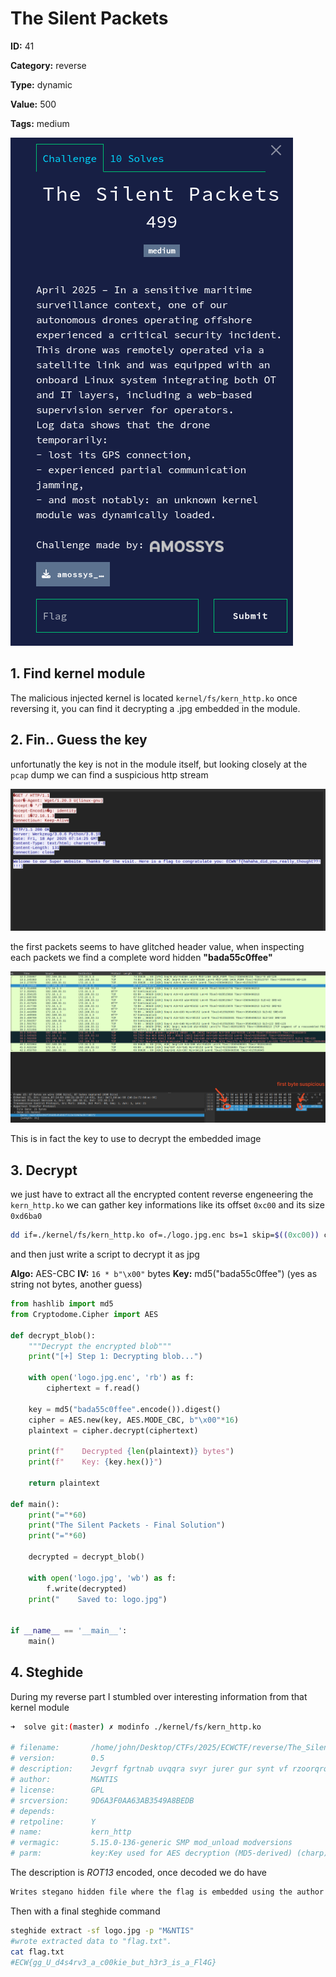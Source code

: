 # The Silent Packets

**ID:** 41

**Category:** reverse

**Type:** dynamic

**Value:** 500

**Tags:** medium

![intro](./img/intro.png)

## 1. Find kernel module

The malicious injected kernel is located `kernel/fs/kern_http.ko`
once reversing it, you can find it decrypting a .jpg embedded in the module.

## 2. Fin.. Guess the key 

unfortunatly the key is not in the module itself, but looking closely at the `pcap` dump we can find a suspicious http stream 

![sushttp](./img/sushttp.png)

the first packets seems to have glitched header value, when inspecting each packets we find a complete word hidden **"bada55c0ffee"** 

![sus](./img/bytesus.png)

This is in fact the key to use to decrypt the embedded image

## 3. Decrypt

we just have to extract all the encrypted content reverse engeneering the `kern_http.ko` we can gather key informations like its offset `0xc00` and its size `0xd6ba0`

```bash
dd if=./kernel/fs/kern_http.ko of=./logo.jpg.enc bs=1 skip=$((0xc00)) count=$((0xd6ba0))
```

and then just write a script to decrypt it as jpg


**Algo:** AES-CBC
**IV:** `16 * b"\x00"` bytes
**Key:** md5("bada55c0ffee") (yes as string not bytes, another guess)

```python
from hashlib import md5
from Cryptodome.Cipher import AES

def decrypt_blob():
    """Decrypt the encrypted blob"""
    print("[+] Step 1: Decrypting blob...")

    with open('logo.jpg.enc', 'rb') as f:
        ciphertext = f.read()

    key = md5("bada55c0ffee".encode()).digest()
    cipher = AES.new(key, AES.MODE_CBC, b"\x00"*16)
    plaintext = cipher.decrypt(ciphertext)

    print(f"    Decrypted {len(plaintext)} bytes")
    print(f"    Key: {key.hex()}")

    return plaintext

def main():
    print("="*60)
    print("The Silent Packets - Final Solution")
    print("="*60)

    decrypted = decrypt_blob()

    with open('logo.jpg', 'wb') as f:
        f.write(decrypted)
    print("    Saved to: logo.jpg")


if __name__ == '__main__':
    main()
```


## 4. Steghide

During my reverse part I stumbled over interesting information from that kernel module 

```bash
➜  solve git:(master) ✗ modinfo ./kernel/fs/kern_http.ko

# filename:       /home/john/Desktop/CTFs/2025/ECWCTF/reverse/The_Silent_Packets/solve/./kernel/fs/kern_http.ko
# version:        0.5
# description:    Jevgrf fgrtnab uvqqra svyr jurer gur synt vf rzoorqrq hfvat gur nhgube nf cnffjbeq ;-)
# author:         M&NTIS
# license:        GPL
# srcversion:     9D6A3F0AA63AB3549A8BEDB
# depends:        
# retpoline:      Y
# name:           kern_http
# vermagic:       5.15.0-136-generic SMP mod_unload modversions 
# parm:           key:Key used for AES decryption (MD5-derived) (charp)
```

The description is *ROT13* encoded, once decoded we do have 

```bash
Writes stegano hidden file where the flag is embedded using the author as password ;-)
```

Then with a final steghide command 

```bash
steghide extract -sf logo.jpg -p "M&NTIS"
#wrote extracted data to "flag.txt".
cat flag.txt 
#ECW{gg_U_d4s4rv3_a_c00kie_but_h3r3_is_a_Fl4G}
```
